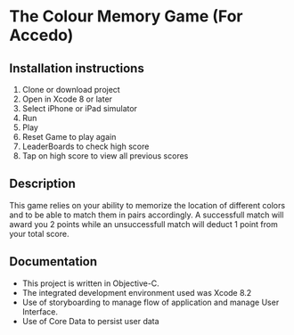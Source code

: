 # The Colour Memory Game (For Accedo)

## Installation instructions
1. Clone or download project
2. Open in Xcode 8 or later
3. Select iPhone or iPad simulator 
4. Run
5. Play
6. Reset Game to play again
7. LeaderBoards to check high score 
8. Tap on high score to view all previous scores

## Description
This game relies on your ability to memorize the location of different colors and to be able to match them in pairs accordingly.
A successfull match will award you 2 points while an unsuccessfull match will deduct 1 point from your total score.

## Documentation 
- This project is written in Objective-C. 
- The integrated development environment used was Xcode 8.2 
- Use of storyboarding to manage flow of application and manage User Interface. 
- Use of Core Data to persist user data 
